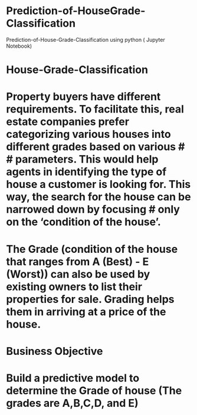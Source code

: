 # Prediction-of-HouseGrade-Classification
Prediction-of-House-Grade-Classification using python ( Jupyter Notebook)

# House-Grade-Classification
# Property buyers have different requirements. To facilitate this, real estate companies prefer categorizing various houses into different grades based on various # # parameters. This would help agents in identifying the type of house a customer is looking for. This way, the search for the house can be narrowed down by focusing # only on the ‘condition of the house’.

# The Grade (condition of the house that ranges from A (Best) - E (Worst)) can also be used by existing owners to list their properties for sale. Grading helps them in arriving at a price of the house.

# Business Objective
# Build a predictive model to determine the Grade of house (The grades are A,B,C,D, and E)

